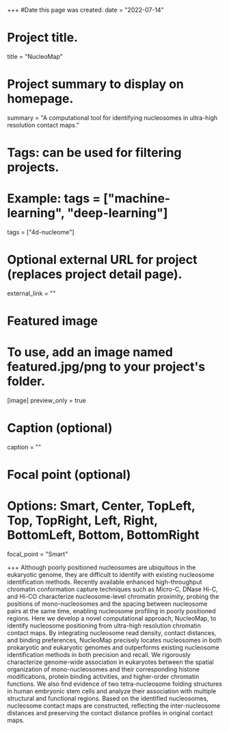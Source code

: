 +++
#Date this page was created.
date = "2022-07-14"

# Project title.
title = "NucleoMap"

# Project summary to display on homepage.
summary = "A computational tool for identifying nucleosomes in ultra-high resolution contact maps."

# Tags: can be used for filtering projects.
# Example: tags = ["machine-learning", "deep-learning"]
tags = ["4d-nucleome"]

# Optional external URL for project (replaces project detail page).
external_link = ""

# Featured image
# To use, add an image named featured.jpg/png to your project's folder.
[image] 
 preview_only = true

# Caption (optional)
caption = ""

# Focal point (optional)
# Options: Smart, Center, TopLeft, Top, TopRight, Left, Right, BottomLeft, Bottom, BottomRight
focal_point = "Smart"

+++
Although poorly positioned nucleosomes are ubiquitous in the eukaryotic genome, they are difficult to identify with existing nucleosome identification methods. Recently available enhanced high-throughput chromatin conformation capture techniques such as Micro-C, DNase Hi-C, and Hi-CO characterize nucleosome-level chromatin proximity, probing the positions of mono-nucleosomes and the spacing between nucleosome pairs at the same time, enabling nucleosome profiling in poorly positioned regions. Here we develop a novel computational approach, NucleoMap, to identify nucleosome positioning from ultra-high resolution chromatin contact maps. By integrating nucleosome read density, contact distances, and binding preferences, NucleoMap precisely locates nucleosomes in both prokaryotic and eukaryotic genomes and outperforms existing nucleosome identification methods in both precision and recall. We rigorously characterize genome-wide association in eukaryotes between the spatial organization of mono-nucleosomes and their corresponding histone modifications, protein binding activities, and higher-order chromatin functions. We also find evidence of two tetra-nucleosome folding structures in human embryonic stem cells and analyze their association with multiple structural and functional regions. Based on the identified nucleosomes, nucleosome contact maps are constructed, reflecting the inter-nucleosome distances and preserving the contact distance profiles in original contact maps.